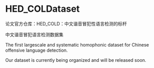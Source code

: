 # HED_COLDataset
论文官方仓库：HED_COLD：中文谐音冒犯性语言检测的标杆

中文谐音冒犯语言检测数据集

The first largescale and systematic homophonic dataset for Chinese offensive language detection.

Our dataset is currently being organized and will be released soon.
